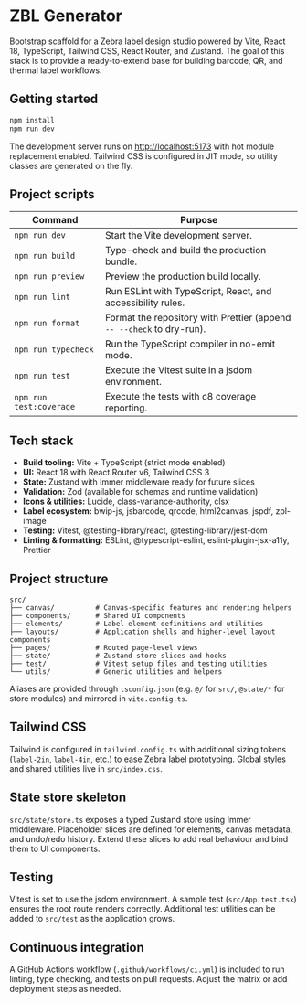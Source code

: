 # ZBL Generator

Bootstrap scaffold for a Zebra label design studio powered by Vite, React 18, TypeScript, Tailwind CSS, React Router, and Zustand. The goal of this stack is to provide a ready-to-extend base for building barcode, QR, and thermal label workflows.

## Getting started

```bash
npm install
npm run dev
```

The development server runs on [http://localhost:5173](http://localhost:5173) with hot module replacement enabled. Tailwind CSS is configured in JIT mode, so utility classes are generated on the fly.

## Project scripts

| Command | Purpose |
| --- | --- |
| `npm run dev` | Start the Vite development server. |
| `npm run build` | Type-check and build the production bundle. |
| `npm run preview` | Preview the production build locally. |
| `npm run lint` | Run ESLint with TypeScript, React, and accessibility rules. |
| `npm run format` | Format the repository with Prettier (append `-- --check` to dry-run). |
| `npm run typecheck` | Run the TypeScript compiler in no-emit mode. |
| `npm run test` | Execute the Vitest suite in a jsdom environment. |
| `npm run test:coverage` | Execute the tests with c8 coverage reporting. |

## Tech stack

- **Build tooling:** Vite + TypeScript (strict mode enabled)
- **UI:** React 18 with React Router v6, Tailwind CSS 3
- **State:** Zustand with Immer middleware ready for future slices
- **Validation:** Zod (available for schemas and runtime validation)
- **Icons & utilities:** Lucide, class-variance-authority, clsx
- **Label ecosystem:** bwip-js, jsbarcode, qrcode, html2canvas, jspdf, zpl-image
- **Testing:** Vitest, @testing-library/react, @testing-library/jest-dom
- **Linting & formatting:** ESLint, @typescript-eslint, eslint-plugin-jsx-a11y, Prettier

## Project structure

```
src/
├── canvas/          # Canvas-specific features and rendering helpers
├── components/      # Shared UI components
├── elements/        # Label element definitions and utilities
├── layouts/         # Application shells and higher-level layout components
├── pages/           # Routed page-level views
├── state/           # Zustand store slices and hooks
├── test/            # Vitest setup files and testing utilities
└── utils/           # Generic utilities and helpers
```

Aliases are provided through `tsconfig.json` (e.g. `@/` for `src/`, `@state/*` for store modules) and mirrored in `vite.config.ts`.

## Tailwind CSS

Tailwind is configured in `tailwind.config.ts` with additional sizing tokens (`label-2in`, `label-4in`, etc.) to ease Zebra label prototyping. Global styles and shared utilities live in `src/index.css`.

## State store skeleton

`src/state/store.ts` exposes a typed Zustand store using Immer middleware. Placeholder slices are defined for elements, canvas metadata, and undo/redo history. Extend these slices to add real behaviour and bind them to UI components.

## Testing

Vitest is set to use the jsdom environment. A sample test (`src/App.test.tsx`) ensures the root route renders correctly. Additional test utilities can be added to `src/test` as the application grows.

## Continuous integration

A GitHub Actions workflow (`.github/workflows/ci.yml`) is included to run linting, type checking, and tests on pull requests. Adjust the matrix or add deployment steps as needed.
